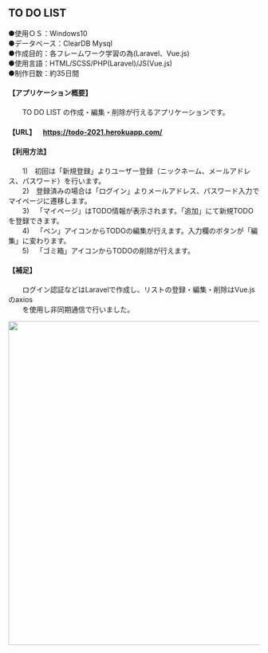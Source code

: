 ## TO DO LIST  
  
●使用ＯＳ：Windows10  
●データベース：ClearDB Mysql  
●作成目的：各フレームワーク学習の為(Laravel、Vue.js)  
●使用言語：HTML/SCSS/PHP(Laravel)/JS(Vue.js)  
●制作日数：約35日間

#### 【アプリケーション概要】　
&emsp;&emsp;TO DO LIST の作成・編集・削除が行えるアプリケーションです。 
#### 【URL】&emsp;https://todo-2021.herokuapp.com/<br> 
#### 【利用方法】<br>
&emsp;&emsp;1)&emsp;初回は「新規登録」よりユーザー登録（ニックネーム、メールアドレス、パスワード）を行います。<br> 
&emsp;&emsp;2)&emsp;登録済みの場合は「ログイン」よりメールアドレス、パスワード入力でマイページに遷移します。<br> 
&emsp;&emsp;3)&emsp;「マイページ」はTODO情報が表示されます。「追加」にて新規TODOを登録できます。<br> 
&emsp;&emsp;4)&emsp;「ペン」アイコンからTODOの編集が行えます。入力欄のボタンが「編集」に変わります。<br> 
&emsp;&emsp;5)&emsp;「ゴミ箱」アイコンからTODOの削除が行えます。<br> 
#### 【補足】<br>
&emsp;&emsp;ログイン認証などはLaravelで作成し、リストの登録・編集・削除はVue.jsのaxios<br> 
&emsp;&emsp;を使用し非同期通信で行いました。<br> 

<img src="https://user-images.githubusercontent.com/73923419/108955658-e77dc380-76b1-11eb-942f-13bc8bbe3f67.gif" width="650px">

